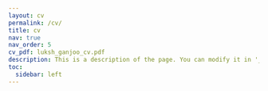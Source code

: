 ```yaml
---
layout: cv
permalink: /cv/
title: cv
nav: true
nav_order: 5
cv_pdf: luksh_ganjoo_cv.pdf
description: This is a description of the page. You can modify it in '_pages/cv.md'. You can also change or remove the top pdf download button.
toc:
  sidebar: left
---
```

